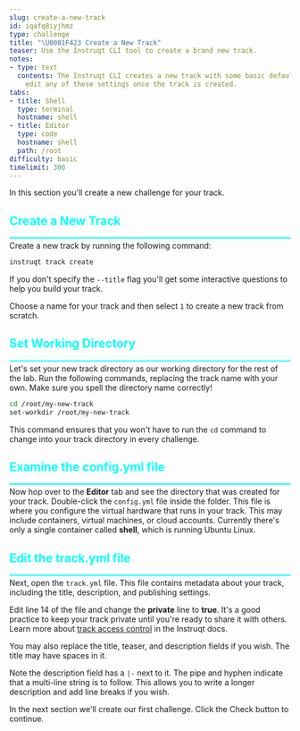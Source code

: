```yaml
---
slug: create-a-new-track
id: iqafq8iyjhmz
type: challenge
title: "\U0001F423 Create a New Track"
teaser: Use the Instruqt CLI tool to create a brand new track.
notes:
- type: text
  contents: The Instruqt CLI creates a new track with some basic defaults. You can
    edit any of these settings once the track is created.
tabs:
- title: Shell
  type: terminal
  hostname: shell
- title: Editor
  type: code
  hostname: shell
  path: /root
difficulty: basic
timelimit: 300
---
```

<style type="text/css" rel="stylesheet">
hr.cyan { background-color: cyan; color: cyan; height: 2px; margin-bottom: -10px; }
h2.cyan { color: cyan; }
</style>In this section you'll create a new challenge for your track.

<h2 class="cyan">Create a New Track</h2>
<hr class="cyan">

Create a new track by running the following command:

```bash
instruqt track create
```

If you don't specify the `--title` flag you'll get some interactive questions to help you build your track.

Choose a name for your track and then select `1` to create a new track from scratch.

<h2 class="cyan">Set Working Directory</h2>
<hr class="cyan">

Let's set your new track directory as our working directory for the rest of the lab. Run the following commands, replacing the track name with your own. Make sure you spell the directory name correctly!

```bash
cd /root/my-new-track
set-workdir /root/my-new-track
```

This command ensures that you won't have to run the `cd` command to change into your track directory in every challenge.

<h2 class="cyan">Examine the config.yml file</h2>
<hr class="cyan">

Now hop over to the **Editor** tab and see the directory that was created for your track. Double-click the `config.yml` file inside the folder. This file is where you configure the virtual hardware that runs in your track. This may include containers, virtual machines, or cloud accounts. Currently there's only a single container called **shell**, which is running Ubuntu Linux.

<h2 class="cyan">Edit the track.yml file</h2>
<hr class="cyan">

Next, open the `track.yml` file. This file contains metadata about your track, including the title, description, and publishing settings.

Edit line 14 of the file and change the **private** line to **true**. It's a good practice to keep your track private until you're ready to share it with others. Learn more about [track access control](https://docs.instruqt.com/reference/roles-and-permissions#track-access-control) in the Instruqt docs.

You may also replace the title, teaser, and description fields if you wish. The title may have spaces in it.

Note the description field has a `|-` next to it. The pipe and hyphen indicate that a multi-line string is to follow. This allows you to write a longer description and add line breaks if you wish.

In the next section we'll create our first challenge. Click the Check button to continue.